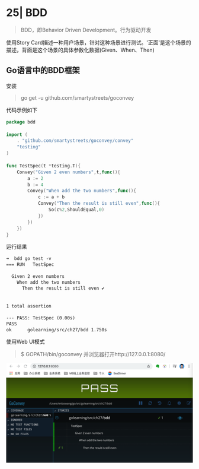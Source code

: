 # 25| BDD

> BDD，即Behavior Driven Development。行为驱动开发

使用Story Card描述一种用户场景，针对这种场景进行测试。'正面'是这个场景的描述，背面是这个场景的具体参数化数据(Given、When、Then)

## Go语言中的BDD框架

安装

> go get -u github.com/smartystreets/goconvey

代码示例如下

```go
package bdd

import (
	. "github.com/smartystreets/goconvey/convey"
	"testing"
)

func TestSpec(t *testing.T){
	Convey("Given 2 even numbers",t,func(){
		a := 2
		b := 4
		Convey("When add the two numbers",func(){
			c := a + b
			Convey("Then the result is still even",func(){
				So(c%2,ShouldEqual,0)
			})
		})
	})
}
```

运行结果

```
➜  bdd go test -v
=== RUN   TestSpec

  Given 2 even numbers 
    When add the two numbers 
      Then the result is still even ✔


1 total assertion

--- PASS: TestSpec (0.00s)
PASS
ok      golearning/src/ch27/bdd 1.750s

```

使用Web UI模式

> $ GOPATH/bin/goconvey 并浏览器打开http://127.0.0.1:8080/

![image-20200205230822773](../../../pic/999.png)

